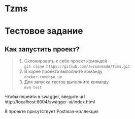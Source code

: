 # Tzms

# Тестовое задание

## Как запустить проект?
>1. Склонировать к себе проект командой <br>
    `git clone https://github.com/Jersonmade/Tzms.git`
>2. В корне проекта выполните команду <br>
    `docker-compose up`
>3. Для запуска тестов выполните команду <br>
    `mvn test`

Чтобы перейти в swagger, введите url <br>
http://localhost:8004/swagger-ui/index.html

В проекте присутствует Postman-коллекция